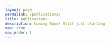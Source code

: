 ```yaml
---
layout: page
permalink: /publications/
title: publications
description: Coming Soon! Still just starting
nav: true
nav_order: 1
---
```

<!-- _pages/publications.md -->
<!--<div class="publications">

{% bibliography -f {{ site.scholar.bibliography }} %}

</div>
-->